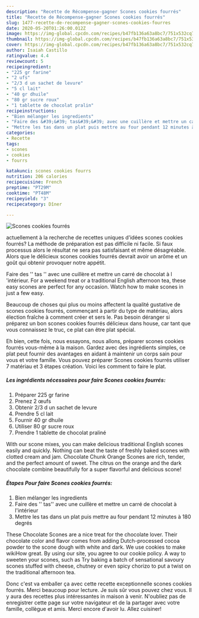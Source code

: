 ```yaml
---
description: "Recette de Récompense-gagner Scones cookies fourrés"
title: "Recette de Récompense-gagner Scones cookies fourrés"
slug: 1477-recette-de-recompense-gagner-scones-cookies-fourres
date: 2020-05-20T01:26:00.012Z
image: https://img-global.cpcdn.com/recipes/b47fb136a63a8bc7/751x532cq70/scones-cookies-fourres-photo-principale-de-la-recette.jpg
thumbnail: https://img-global.cpcdn.com/recipes/b47fb136a63a8bc7/751x532cq70/scones-cookies-fourres-photo-principale-de-la-recette.jpg
cover: https://img-global.cpcdn.com/recipes/b47fb136a63a8bc7/751x532cq70/scones-cookies-fourres-photo-principale-de-la-recette.jpg
author: Isaiah Castillo
ratingvalue: 4.4
reviewcount: 5
recipeingredient:
- "225 gr farine"
- "2 ufs"
- "2/3 d un sachet de levure"
- "5 cl lait"
- "40 gr dhuile"
- "80 gr sucre roux"
- "1 tablette de chocolat pralin"
recipeinstructions:
- "Bien mélanger les ingredients"
- "Faire des &#39;&#39; tas&#39;&#39; avec une cuillère et mettre un carré de chocolat à l&#39;intérieur"
- "Mettre les tas dans un plat puis mettre au four pendant 12 minutes à 180 degrés"
categories:
- Recette
tags:
- scones
- cookies
- fourrs

katakunci: scones cookies fourrs 
nutrition: 206 calories
recipecuisine: French
preptime: "PT29M"
cooktime: "PT48M"
recipeyield: "3"
recipecategory: Dîner

---
```



![Scones cookies fourrés](https://img-global.cpcdn.com/recipes/b47fb136a63a8bc7/751x532cq70/scones-cookies-fourres-photo-principale-de-la-recette.jpg)

actuellement à la recherche de recettes uniques d'idées scones cookies fourrés? La méthode de préparation est pas difficile ni facile. Si faux processus alors le résultat ne sera pas satisfaisant et même désagréable. Alors que le délicieux scones cookies fourrés devrait avoir un arôme et un goût qui obtenir provoquer notre appétit.

Faire des &#39;&#39; tas &#39;&#39; avec une cuillère et mettre un carré de chocolat à l &#39;intérieur. For a weekend treat or a traditional English afternoon tea, these easy scones are perfect for any occasion. Watch how to make scones in just a few easy.

Beaucoup de choses qui plus ou moins affectent la qualité gustative de scones cookies fourrés, commençant à partir du type de matériau, alors élection fraîche à comment créer et sers le. Pas besoin déranger si préparez un bon scones cookies fourrés délicieux dans house, car tant que vous connaissez le truc, ce plat can être plat spécial.


Eh bien, cette fois, nous essayons, nous allons, préparer scones cookies fourrés vous-même à la maison. Gardez avec des ingrédients simples, ce plat peut fournir des avantages en aidant à maintenir un corps sain pour vous et votre famille. Vous pouvez préparer Scones cookies fourrés utiliser 7 matériau et 3 étapes création. Voici les comment to faire le plat.

<!--inarticleads1-->

##### Les ingrédients nécessaires pour faire Scones cookies fourrés:

1. Préparer 225 gr farine
1. Prenez 2 œufs
1. Obtenir 2/3 d un sachet de levure
1. Prendre 5 cl lait
1. Fournir 40 gr dhuile
1. Utiliser 80 gr sucre roux
1. Prendre 1 tablette de chocolat praliné


With our scone mixes, you can make delicious traditional English scones easily and quickly. Nothing can beat the taste of freshly baked scones with clotted cream and jam. Chocolate Chunk Orange Scones are rich, tender, and the perfect amount of sweet. The citrus on the orange and the dark chocolate combine beautifully for a super flavorful and delicious scone! 

<!--inarticleads2-->

##### Étapes Pour faire Scones cookies fourrés:

1. Bien mélanger les ingredients
1. Faire des &#39;&#39; tas&#39;&#39; avec une cuillère et mettre un carré de chocolat à l&#39;intérieur
1. Mettre les tas dans un plat puis mettre au four pendant 12 minutes à 180 degrés


These Chocolate Scones are a nice treat for the chocolate lover. Their chocolate color and flavor comes from adding Dutch-processed cocoa powder to the scone dough with white and dark. We use cookies to make wikiHow great. By using our site, you agree to our cookie policy. A way to sweeten your scones, such as Try baking a batch of sensational savoury scones stuffed with cheese, chutney or even spicy chorizo to put a twist on the traditional afternoon tea. 


Donc c'est va emballer ça avec cette recette exceptionnelle scones cookies fourrés. Merci beaucoup pour lecture. Je suis sûr vous pouvez chez vous. Il y aura des recettes plus  intéressantes in maison à venir. N'oubliez pas de enregistrer cette page sur votre navigateur et de la partager avec votre famille, collègue et amis. Merci encore d'avoir lu. Allez cuisiner!
